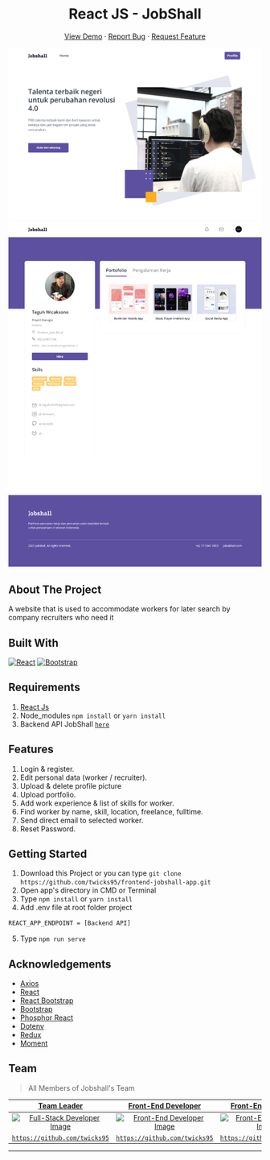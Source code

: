 ﻿<h1 align='center'>React JS - JobShall </h1>
  <p align="center">
    <a href="https://jobshall.netlify.app">View Demo</a>
    ·
    <a href="https://github.com/twicks95/frontend-jobshall-app/issues">Report Bug</a>
    ·
    <a href="https://github.com/twicks95/frontend-jobshall-app/pulls">Request Feature</a>
  </p>

![Image Banner](public/landing.png)
![Image Banner](public/worker-profile.png)

## About The Project

A website that is used to accommodate workers for later search by company recruiters who need it

## Built With

[![React](https://img.shields.io/badge/React-v17.0.2-blue)](https://github.com/facebook/react)
[![Bootstrap](https://img.shields.io/badge/Bootstrap-v4.6.x-blue)](https://github.com/react-bootstrap/react-bootstrap)

## Requirements

1. <a href="https://reactjs.org/docs/getting-started.html">React Js</a>
2. Node_modules `npm install` or `yarn install`
3. Backend API JobShall [`here`](https://github.com/twicks95/backend-jobshall-app.git)

## Features

1. Login & register.
2. Edit personal data (worker / recruiter).
3. Upload & delete profile picture
4. Upload portfolio.
5. Add work experience & list of skills for worker.
6. Find worker by name, skill, location, freelance, fulltime.
7. Send direct email to selected worker.
8. Reset Password.

## Getting Started

1. Download this Project or you can type `git clone https://github.com/twicks95/frontend-jobshall-app.git`
2. Open app's directory in CMD or Terminal
3. Type `npm install` or `yarn install`
4. Add .env file at root folder project

```sh
REACT_APP_ENDPOINT = [Backend API]
```

5. Type `npm run serve`

## Acknowledgements

- [Axios](https://www.npmjs.com/package/axios)
- [React](https://reactjs.org/)
- [React Bootstrap](https://react-bootstrap.github.io/)
- [Bootstrap](https://www.npmjs.com/package/bootstrap)
- [Phosphor React](https://www.npmjs.com/package/phosphor-react)
- [Dotenv](https://www.npmjs.com/package/dotenv)
- [Redux](https://www.npmjs.com/package/redux)
- [Moment](https://www.npmjs.com/package/moment)

## Team

> All Members of Jobshall's Team

|                                  <a href="#" target="_blank">**Team Leader**</a>                                   |                              <a href="#" target="_blank">**Front-End Developer**</a>                              |                                                      <a href="#" target="_blank">**Front-End Developer**</a>                                                      |                               <a href="#" target="_blank">**Back-End Developer**</a>                               |                                <a href="#" target="_blank">**Back-End Developer**</a>                                |
| :----------------------------------------------------------------------------------------------------------------: | :---------------------------------------------------------------------------------------------------------------: | :---------------------------------------------------------------------------------------------------------------------------------------------------------------: | :----------------------------------------------------------------------------------------------------------------: | :------------------------------------------------------------------------------------------------------------------: |
| [![Full-Stack Developer Image](https://avatars.githubusercontent.com/u/38081631?v=4)](https://github.com/twicks95) | [![Front-End Developer Image](https://avatars.githubusercontent.com/u/38081631?v=4)](https://github.com/twicks95) | [![Front-End Developer Image](https://avatars.githubusercontent.com/u/67232524?s=400&u=074ea4d9ba2705d2192a9cb5aca98ffc8824f1b8&v=4)](https://github.com/doyzfin) | [![Back-End Developer Image](https://avatars.githubusercontent.com/u/72638066?v=4)](https://github.com/rifqiziyad) | [![Back-End Developer Image](https://avatars.githubusercontent.com/u/33473475?v=4)](https://github.com/rickyganteng) |
|              <a href="https://github.com/Bagusth15" target="_blank">`https://github.com/twicks95`</a>              |        <a href="https://github.com/link_github_frontend" target="_blank">`https://github.com/twicks95`</a>        |                                <a href="https://github.com/link_github_frontend" target="_blank">`https://github.com/doyzfin`</a>                                 |        <a href="https://github.com/link_github_backend" target="_blank">`https://github.com/rifqiziyad`</a>        |        <a href="https://github.com/link_github_backend" target="_blank">`https://github.com/rickyganteng`</a>        |

---
